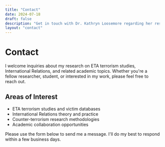 ```yaml
---
title: "Contact"
date: 2024-07-18
draft: false
description: "Get in touch with Dr. Kathryn Loosemore regarding her research on ETA terrorism studies and International Relations."
layout: "contact"
---
```


# Contact

I welcome inquiries about my research on ETA terrorism studies, International Relations, and related academic topics. Whether you're a fellow researcher, student, or interested in my work, please feel free to reach out.

## Areas of Interest

- ETA terrorism studies and victim databases
- International Relations theory and practice
- Counter-terrorism research methodologies
- Academic collaboration opportunities

Please use the form below to send me a message. I'll do my best to respond within a few business days.